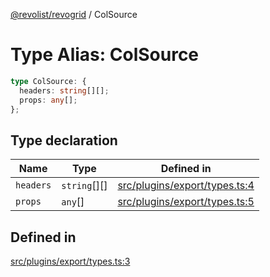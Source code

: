 [@revolist/revogrid](README.md) / ColSource

# Type Alias: ColSource

```ts
type ColSource: {
  headers: string[][];
  props: any[];
};
```

## Type declaration

| Name | Type | Defined in |
| ------ | ------ | ------ |
| `headers` | `string`[][] | [src/plugins/export/types.ts:4](https://github.com/revolist/revogrid/blob/7e29dfb64300e0258d5855b03e9cff9116f6c377/src/plugins/export/types.ts#L4) |
| `props` | `any`[] | [src/plugins/export/types.ts:5](https://github.com/revolist/revogrid/blob/7e29dfb64300e0258d5855b03e9cff9116f6c377/src/plugins/export/types.ts#L5) |

## Defined in

[src/plugins/export/types.ts:3](https://github.com/revolist/revogrid/blob/7e29dfb64300e0258d5855b03e9cff9116f6c377/src/plugins/export/types.ts#L3)
